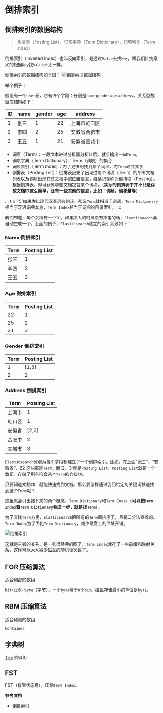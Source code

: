 # 倒排索引

## 倒排索引的数据结构

> 倒排表（Posting List），词项字典（Term Dictionary），词项索引（Term Index）

倒排索引（Inverted Index）也叫反向索引，是通过`Value`去找`Key`，跟我们传统意义的根据`Key`找`Value`不太一样。

倒排索引的数据结构如下图：
![倒排索引数据结构](/img/es/inverted-index-data-structure.jpg)

举个例子：

假设有一个`user`表，它有四个字段：分别是`name` `gender` `age` `address`。关系型数据库结构如下：

ID | name | gender | age | address
---|---|---|---|---
1 | 张三 | 1 | 22 | 上海市虹口区
2 | 李四 | 2 | 25 | 安徽省合肥市
3 | 王五 | 1 | 21 | 安徽省宣城市

- 词项（Term）：一段文本进过分析器分析以后，就会输出一串`Term`。
- 词项字典（Term Dictionary）：Term（词项）的集合
- 词项索引（Term Index）：为了更快的找到某个词项，为`Term`建立索引
- 倒排表（Posting List）：倒排表记录了出现过每个词项（Term）的所有文档列表以及词项出现在该文档中的位置信息，每条记录称为倒排项（Posting）。
根据倒排表，即可获知哪些文档包含某个词项。（**实际的倒排表中并不只是存放文档ID这么简单，还有一些其他的信息，比如：词频，偏移量等**）

::: tip PS
如果类比现代汉语词典的话，那么`Term`就相当于词语，`Term Dictionary`相当于汉语词典本身，`Term Index`相当于词典的目录索引。
:::

我们知道，每个文档有一个`ID`，如果插入的时候没有指定的话，`Elasticsearch`会自动生成一个，上面的例子，`Elasticsearch`建立的索引大致如下：

### Name 倒排索引
Term	| Posting List
---|---
张三 |	1
李四 |	2
王五 |	3

### Age 倒排索引
Term	| Posting List
---|---
22 |	1
25 |	2
21 |	3

### Gender 倒排索引

Term	| Posting List
---|---
1 |	[1,3]
2 |	2

### Address 倒排索引

Term	| Posting List
---|---
上海市 |	1
虹口区 |	1
安徽省 |	[2,3]
合肥市 |	2
宣城市 |	3

`Elasticsearch`分别为每个字段都建立了一个倒排索引。比如，在上面“张三”、“安徽省”、22 这些都是`Term`，而[2，3]就是`Posting List`。`Posting List`就是一个数组，存储了所有符合某个`Term`的文档`ID`。

只要知道文档`ID`，就能快速找到文档。那么要怎样通过我们给定的关键词快速找到这个`Term`呢？

这里就会引出接下来的两个概念，`Term Dictionary`和`Term Index`（**可以把`Term Index`和`Term Dictionary`看成一步，就是找`Term`**）。

为了查找`Term`方便，`Elasticsearch`把所有的`Term`都排序了，且是二分法查找的。`Term Index`为了优化`Term Dictionary`，减少磁盘上的寻址开销。

![倒排索引](/img/es/inverted-index.png)

这就是三者的关系，是一张很经典的图了，`Term Index`就存了一些前缀和映射关系，这样可以大大减少磁盘的随机读次数了。

## FOR 压缩算法

适合稠密的数组

`bit(比特)` `byte`（字节），一个`byte`等于`8`个`bit`。磁盘存储最小的单位是`byte`。

## RBM 压缩算法

适合稀疏的数组

`Container`

## 字典树

[Trie](https://www.cs.usfca.edu/~galles/visualization/Trie.html) 前缀树

## FST

FST（有限状态机），压缩`Term Index`。

**参考文档**
- [倒排索引](https://www.elastic.co/guide/cn/elasticsearch/guide/current/inverted-index.html)